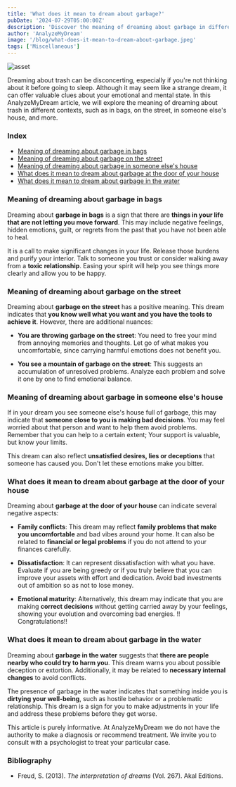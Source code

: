 ```yaml
---
title: 'What does it mean to dream about garbage?'
pubDate: '2024-07-29T05:00:00Z'
description: 'Discover the meaning of dreaming about garbage in different contexts and what your subconscious might be trying to communicate to you.'
author: 'AnalyzeMyDream'
image: '/blog/what-does-it-mean-to-dream-about-garbage.jpeg'
tags: ['Miscellaneous']
---
```


![asset](/blog/what-does-it-mean-to-dream-about-garbage.jpeg)



Dreaming about trash can be disconcerting, especially if you're not thinking about it before going to sleep. Although it may seem like a strange dream, it can offer valuable clues about your emotional and mental state. In this AnalyzeMyDream article, we will explore the meaning of dreaming about trash in different contexts, such as in bags, on the street, in someone else's house, and more.


### Index

- [Meaning of dreaming about garbage in bags](#meaning-of-dreaming-about-garbage-in-bags)
- [Meaning of dreaming about garbage on the street](#meaning-of-dreaming-about-garbage-on-the-street)
- [Meaning of dreaming about garbage in someone else's house](#meaning-of-dreaming-about-garbage-in-a-other-people's-house)
- [What does it mean to dream about garbage at the door of your house](#what-does-it-mean-to-dream-about-garbage-at-the-door-of-your-house)
- [What does it mean to dream about garbage in the water](#what-does-it-mean-to-dream-about-garbage-in-the-water)

### Meaning of dreaming about garbage in bags

Dreaming about **garbage in bags** is a sign that there are **things in your life that are not letting you move forward**. This may include negative feelings, hidden emotions, guilt, or regrets from the past that you have not been able to heal. 

It is a call to make significant changes in your life. Release those burdens and purify your interior. Talk to someone you trust or consider walking away from a **toxic relationship**. Easing your spirit will help you see things more clearly and allow you to be happy.

### Meaning of dreaming about garbage on the street

Dreaming about **garbage on the street** has a positive meaning. This dream indicates that **you know well what you want and you have the tools to achieve it**. However, there are additional nuances:

- **You are throwing garbage on the street**: You need to free your mind from annoying memories and thoughts. Let go of what makes you uncomfortable, since carrying harmful emotions does not benefit you.

- **You see a mountain of garbage on the street**: This suggests an accumulation of unresolved problems. Analyze each problem and solve it one by one to find emotional balance.

### Meaning of dreaming about garbage in someone else's house

If in your dream you see someone else's house full of garbage, this may indicate that **someone close to you is making bad decisions**. You may feel worried about that person and want to help them avoid problems. Remember that you can help to a certain extent; Your support is valuable, but know your limits.

This dream can also reflect **unsatisfied desires, lies or deceptions** that someone has caused you. Don't let these emotions make you bitter. 

### What does it mean to dream about garbage at the door of your house

Dreaming about **garbage at the door of your house** can indicate several negative aspects:

- **Family conflicts**: This dream may reflect **family problems that make you uncomfortable** and bad vibes around your home. It can also be related to **financial or legal problems** if you do not attend to your finances carefully. 

- **Dissatisfaction**: It can represent dissatisfaction with what you have. Evaluate if you are being greedy or if you truly believe that you can improve your assets with effort and dedication. Avoid bad investments out of ambition so as not to lose money.

- **Emotional maturity**: Alternatively, this dream may indicate that you are making **correct decisions** without getting carried away by your feelings, showing your evolution and overcoming bad energies. !! Congratulations!!

### What does it mean to dream about garbage in the water

Dreaming about **garbage in the water** suggests that **there are people nearby who could try to harm you**. This dream warns you about possible deception or extortion. Additionally, it may be related to **necessary internal changes** to avoid conflicts.

The presence of garbage in the water indicates that something inside you is **dirtying your well-being**, such as hostile behavior or a problematic relationship. This dream is a sign for you to make adjustments in your life and address these problems before they get worse.

This article is purely informative. At AnalyzeMyDream we do not have the authority to make a diagnosis or recommend treatment. We invite you to consult with a psychologist to treat your particular case.


### Bibliography

- Freud, S. (2013). *The interpretation of dreams* (Vol. 267). Akal Editions.